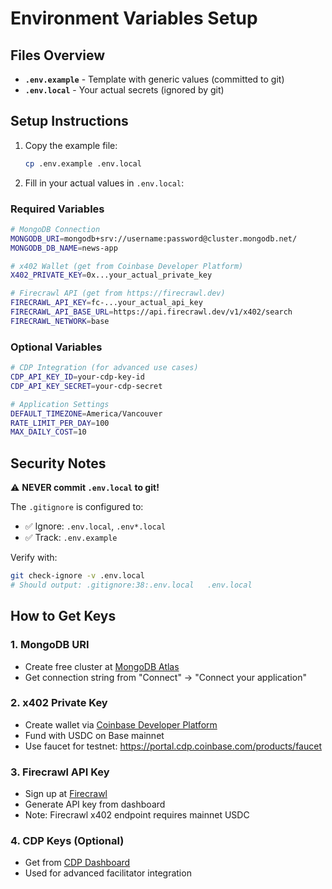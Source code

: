 # Environment Variables Setup

## Files Overview

- **`.env.example`** - Template with generic values (committed to git)
- **`.env.local`** - Your actual secrets (ignored by git)

## Setup Instructions

1. Copy the example file:
   ```bash
   cp .env.example .env.local
   ```

2. Fill in your actual values in `.env.local`:

### Required Variables

```bash
# MongoDB Connection
MONGODB_URI=mongodb+srv://username:password@cluster.mongodb.net/
MONGODB_DB_NAME=news-app

# x402 Wallet (get from Coinbase Developer Platform)
X402_PRIVATE_KEY=0x...your_actual_private_key

# Firecrawl API (get from https://firecrawl.dev)
FIRECRAWL_API_KEY=fc-...your_actual_api_key
FIRECRAWL_API_BASE_URL=https://api.firecrawl.dev/v1/x402/search
FIRECRAWL_NETWORK=base
```

### Optional Variables

```bash
# CDP Integration (for advanced use cases)
CDP_API_KEY_ID=your-cdp-key-id
CDP_API_KEY_SECRET=your-cdp-secret

# Application Settings
DEFAULT_TIMEZONE=America/Vancouver
RATE_LIMIT_PER_DAY=100
MAX_DAILY_COST=10
```

## Security Notes

⚠️ **NEVER commit `.env.local` to git!**

The `.gitignore` is configured to:
- ✅ Ignore: `.env.local`, `.env*.local`
- ✅ Track: `.env.example`

Verify with:
```bash
git check-ignore -v .env.local
# Should output: .gitignore:38:.env.local	.env.local
```

## How to Get Keys

### 1. MongoDB URI
- Create free cluster at [MongoDB Atlas](https://www.mongodb.com/cloud/atlas)
- Get connection string from "Connect" → "Connect your application"

### 2. x402 Private Key
- Create wallet via [Coinbase Developer Platform](https://portal.cdp.coinbase.com/)
- Fund with USDC on Base mainnet
- Use faucet for testnet: https://portal.cdp.coinbase.com/products/faucet

### 3. Firecrawl API Key
- Sign up at [Firecrawl](https://www.firecrawl.dev/)
- Generate API key from dashboard
- Note: Firecrawl x402 endpoint requires mainnet USDC

### 4. CDP Keys (Optional)
- Get from [CDP Dashboard](https://portal.cdp.coinbase.com/)
- Used for advanced facilitator integration